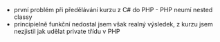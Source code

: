 * první problém při předělávání kurzu z C# do PHP - PHP neumí nested classy
* principielně funkční nedostal jsem však realný výsledek, z kurzu jsem nezjistil jak udělat private třídu v PHP 